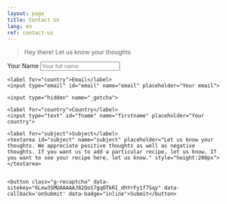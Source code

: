 ```yaml
---
layout: page
title: Contact Us
lang: en
ref: contact-us
---
```


> Hey there! Let us know your thoughts

<script>
function onSubmit(token) {
document.getElementById("invisible-recaptcha-form").submit();
}
</script>

<style>
.grecaptcha-badge {
    display: none;
}

button.g-recaptcha {
    background-color: #ff0000;
    color: white;
    padding: 12px 20px;
    border: none;
    border-radius: 4px;
    cursor: pointer;
}
</style>

<div class="form-container">
  <form id="invisible-recaptcha-form" action="https://usebasin.com/f/3fe1f57d50e7" method="POST">
    <label for="fname">Your Name</label>
    <input type="text" id="fname" name="firstname" placeholder="Your full name">
    
    <label for="country">Email</label>
    <input type="email" id="email" name="email" placeholder="Your email">
    
    <input type="hidden" name="_gotcha">

    <label for="country">Country</label>
    <input type="text" id="fname" name="firstname" placeholder="Your country">

    <label for="subject">Subject</label>
    <textarea id="subject" name="subject" placeholder="Let us know your thoughts. We appreciate positive thoughts as well as negative thoughts. If you want us to add a particular recipe, let us know. If you want to see your recipe here, let us know." style="height:200px"></textarea>

    
    <button class="g-recaptcha" data- sitekey="6Lew3SMUAAAAAJ82QoS7gqOTkRI_dhYrFy1f7Sqy" data-callback='onSubmit' data-badge="inline">Submit</button>
  </form>
</div>